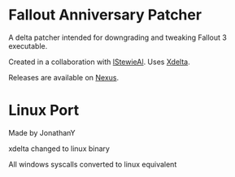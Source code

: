 # Fallout Anniversary Patcher

A delta patcher intended for downgrading and tweaking Fallout 3 executable. 

Created in a collaboration with [lStewieAl](https://github.com/lstewieal). Uses [Xdelta](https://github.com/jmacd/xdelta).  

Releases are available on [Nexus](https://www.nexusmods.com/fallout3/mods/24913).

# Linux Port

Made by JonathanY

xdelta changed to linux binary

All windows syscalls converted to linux equivalent
